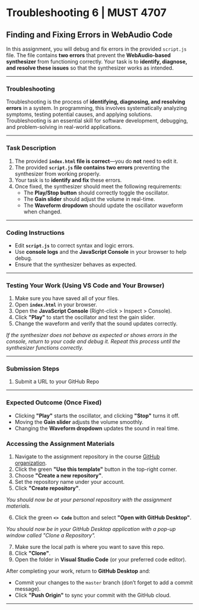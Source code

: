 # **Troubleshooting 6 | MUST 4707**

## **Finding and Fixing Errors in WebAudio Code**

In this assignment, you will debug and fix errors in the provided `script.js` file. The file contains **two errors** that prevent the **WebAudio-based synthesizer** from functioning correctly. Your task is to **identify, diagnose, and resolve these issues** so that the synthesizer works as intended.

---

### **Troubleshooting**

Troubleshooting is the process of **identifying, diagnosing, and resolving errors** in a system. In programming, this involves systematically analyzing symptoms, testing potential causes, and applying solutions. Troubleshooting is an essential skill for software development, debugging, and problem-solving in real-world applications.

---

### **Task Description**

1. The provided **`index.html` file is correct**—you do **not** need to edit it.
2. The provided **`script.js` file contains two errors** preventing the synthesizer from working properly.
3. Your task is to **identify and fix** these errors.
4. Once fixed, the synthesizer should meet the following requirements:
   - The **Play/Stop button** should correctly toggle the oscillator.
   - The **Gain slider** should adjust the volume in real-time.
   - The **Waveform dropdown** should update the oscillator waveform when changed.

---

### **Coding Instructions**

- Edit **`script.js`** to correct syntax and logic errors.
- Use **console logs** and the **JavaScript Console** in your browser to help debug.
- Ensure that the synthesizer behaves as expected.

---

### **Testing Your Work (Using VS Code and Your Browser)**

1. Make sure you have saved all of your files.
2. Open **`index.html`** in your browser.
3. Open the **JavaScript Console** (Right-click > Inspect > Console).
4. Click **"Play"** to start the oscillator and test the gain slider.
5. Change the waveform and verify that the sound updates correctly.

_If the synthesizer does not behave as expected or shows errors in the console, return to your code and debug it. Repeat this process until the synthesizer functions correctly._

---

### **Submission Steps**

1. Submit a URL to your GitHub Repo

---

### **Expected Outcome (Once Fixed)**

- Clicking **"Play"** starts the oscillator, and clicking **"Stop"** turns it off.
- Moving the **Gain slider** adjusts the volume smoothly.
- Changing the **Waveform dropdown** updates the sound in real time.

### **Accessing the Assignment Materials**

1. Navigate to the assignment repository in the course [GitHub organization](https://github.com/MUST4707).
2. Click the green **"Use this template"** button in the top-right corner.
3. Choose **"Create a new repository"**.
4. Set the repository name under your account.
5. Click **"Create repository"**.

_You should now be at your personal repository with the assignment materials._

6. Click the green **`<> Code`** button and select **"Open with GitHub Desktop"**.

_You should now be in your GitHub Desktop application with a pop-up window called "Clone a Repository"._

7. Make sure the local path is where you want to save this repo.
8. Click **"Clone"**.
9. Open the folder in **Visual Studio Code** (or your preferred code editor).

After completing your work, return to **GitHub Desktop** and:

- Commit your changes to the `master` branch (don’t forget to add a commit message).
- Click **"Push Origin"** to sync your commit with the GitHub cloud.

---
